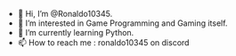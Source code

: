 - 👋 Hi, I’m @Ronaldo10345.
- 👀 I’m interested in Game Programming and Gaming itself.
- 🌱 I’m currently learning Python.
- 📫 How to reach me : ronaldo10345 on discord

<!---
Ronaldo10345/Ronaldo10345 is a ✨ special ✨ repository because its `README.md` (this file) appears on your GitHub profile.
You can click the Preview link to take a look at your changes.
--->
